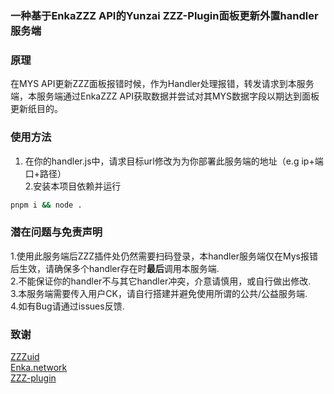 ### 一种基于EnkaZZZ API的Yunzai ZZZ-Plugin面板更新外置handler服务端  
### 原理  
在MYS API更新ZZZ面板报错时候，作为Handler处理报错，转发请求到本服务端，本服务端通过EnkaZZZ API获取数据并尝试对其MYS数据字段以期达到面板更新纸目的。  

### 使用方法
1. 在你的handler.js中，请求目标url修改为为你部署此服务端的地址（e.g ip+端口+路径）   
2.安装本项目依赖并运行  
```bash
pnpm i && node .
```
### 潜在问题与免责声明  
1.使用此服务端后ZZZ插件处仍然需要扫码登录，本handler服务端仅在Mys报错后生效，请确保多个handler存在时**最后**调用本服务端.  
2.不能保证你的handler不与其它handler冲突，介意请慎用，或自行做出修改.  
3.本服务端需要传入用户CK，请自行搭建并避免使用所谓的公共/公益服务端.  
4.如有Bug请通过issues反馈.  

### 致谢  
[ZZZuid](https://github.com/ZZZure/ZZZeroUID)  
[Enka.network](Enka.network)  
[ZZZ-plugin](https://github.com/ZZZure/ZZZ-Plugin)  
